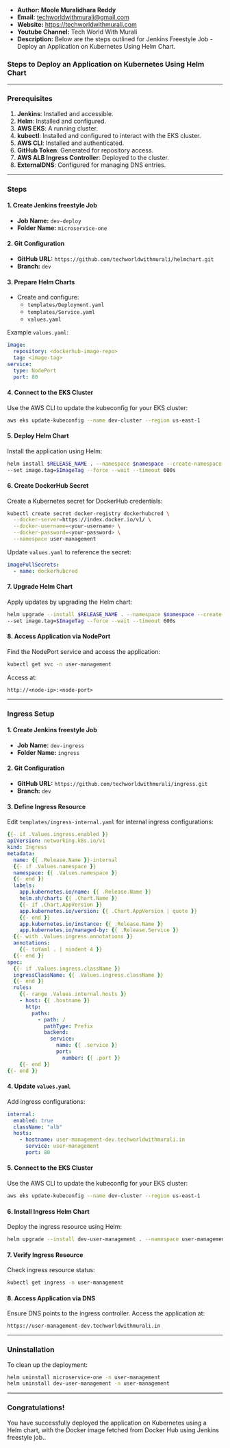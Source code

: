 + <b>Author: Moole Muralidhara Reddy</b></br>
+ <b>Email:</b> techworldwithmurali@gmail.com</br>
+ <b>Website:</b> https://techworldwithmurali.com </br>
+ <b>Youtube Channel:</b> Tech World With Murali</br>
+ <b>Description:</b> Below are the steps outlined for Jenkins Freestyle Job - Deploy an Application on Kubernetes Using Helm Chart.</br>

### Steps to Deploy an Application on Kubernetes Using Helm Chart

---

### **Prerequisites**
1. **Jenkins**: Installed and accessible.
2. **Helm**: Installed and configured.
3. **AWS EKS**: A running cluster.
4. **kubectl**: Installed and configured to interact with the EKS cluster.
5. **AWS CLI**: Installed and authenticated.
6. **GitHub Token**: Generated for repository access.
7. **AWS ALB Ingress Controller**: Deployed to the cluster.
8. **ExternalDNS**: Configured for managing DNS entries.

---

### **Steps**

#### 1. **Create Jenkins freestyle Job**
- **Job Name:** `dev-deploy`
- **Folder Name:** `microservice-one`

#### 2. **Git Configuration**
- **GitHub URL:** `https://github.com/techworldwithmurali/helmchart.git`
- **Branch:** `dev`

#### 3. **Prepare Helm Charts**
- Create and configure:
  - `templates/Deployment.yaml`
  - `templates/Service.yaml`
  - `values.yaml`

Example `values.yaml`:
```yaml
image:
  repository: <dockerhub-image-repo>
  tag: <image-tag>
service:
  type: NodePort
  port: 80
```

#### 4. **Connect to the EKS Cluster**
Use the AWS CLI to update the kubeconfig for your EKS cluster:
```bash
aws eks update-kubeconfig --name dev-cluster --region us-east-1
```

#### 5. **Deploy Helm Chart**
Install the application using Helm:
```bash
helm install $RELEASE_NAME . --namespace $namespace --create-namespace \
--set image.tag=$ImageTag --force --wait --timeout 600s
```

#### 6. **Create DockerHub Secret**
Create a Kubernetes secret for DockerHub credentials:
```bash
kubectl create secret docker-registry dockerhubcred \
  --docker-server=https://index.docker.io/v1/ \
  --docker-username=<your-username> \
  --docker-password=<your-password> \
  --namespace user-management
```
Update `values.yaml` to reference the secret:
```yaml
imagePullSecrets:
  - name: dockerhubcred
```

#### 7. **Upgrade Helm Chart**
Apply updates by upgrading the Helm chart:
```bash
helm upgrade --install $RELEASE_NAME . --namespace $namespace --create-namespace \
--set image.tag=$ImageTag --force --wait --timeout 600s
```

#### 8. **Access Application via NodePort**
Find the NodePort service and access the application:
```bash
kubectl get svc -n user-management
```
Access at:
```
http://<node-ip>:<node-port>
```

---

### **Ingress Setup**

#### 1. **Create Jenkins freestyle Job**
- **Job Name:** `dev-ingress`
- **Folder Name:** `ingress`

#### 2. **Git Configuration**
- **GitHub URL:** `https://github.com/techworldwithmurali/ingress.git`
- **Branch:** `dev`

#### 3. **Define Ingress Resource**
Edit `templates/ingress-internal.yaml` for internal ingress configurations:
```yaml
{{- if .Values.ingress.enabled }}
apiVersion: networking.k8s.io/v1
kind: Ingress
metadata:
  name: {{ .Release.Name }}-internal
  {{- if .Values.namespace }}
  namespace: {{ .Values.namespace }}
  {{- end }}
  labels:
    app.kubernetes.io/name: {{ .Release.Name }}
    helm.sh/chart: {{ .Chart.Name }}
    {{- if .Chart.AppVersion }}
    app.kubernetes.io/version: {{ .Chart.AppVersion | quote }}
    {{- end }}
    app.kubernetes.io/instance: {{ .Release.Name }}
    app.kubernetes.io/managed-by: {{ .Release.Service }}
  {{- with .Values.ingress.annotations }}
  annotations:
    {{- toYaml . | nindent 4 }}
  {{- end }}
spec:
  {{- if .Values.ingress.className }}
  ingressClassName: {{ .Values.ingress.className }}
  {{- end }}
  rules:
    {{- range .Values.internal.hosts }}
    - host: {{ .hostname }}
      http:
        paths:
          - path: /
            pathType: Prefix
            backend:
              service:
                name: {{ .service }}
                port:
                  number: {{ .port }}
    {{- end }}
{{- end }}

```

#### 4. **Update `values.yaml`**
Add ingress configurations:
```yaml
internal:
  enabled: true
  className: "alb"
  hosts:
    - hostname: user-management-dev.techworldwithmurali.in
      service: user-management
      port: 80
```
#### 5. **Connect to the EKS Cluster**
Use the AWS CLI to update the kubeconfig for your EKS cluster:
```bash
aws eks update-kubeconfig --name dev-cluster --region us-east-1
```

#### 6. **Install Ingress Helm Chart**
Deploy the ingress resource using Helm:
```bash
helm upgrade --install dev-user-management . --namespace user-management
```

#### 7. **Verify Ingress Resource**
Check ingress resource status:
```bash
kubectl get ingress -n user-management
```

#### 8. **Access Application via DNS**
Ensure DNS points to the ingress controller. Access the application at:
```
https://user-management-dev.techworldwithmurali.in
```

---

### **Uninstallation**
To clean up the deployment:
```bash
helm uninstall microservice-one -n user-management
helm uninstall dev-user-management -n user-management
```

---

### **Congratulations!**
You have successfully deployed the application on Kubernetes using a Helm chart, with the Docker image fetched from Docker Hub using Jenkins freestyle job..
